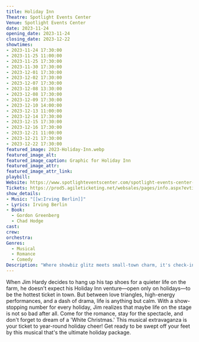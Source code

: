 ```yaml
---
title: Holiday Inn
Theatre: Spotlight Events Center
Venue: Spotlight Events Center
date: 2023-11-24
opening_date: 2023-11-24
closing_date: 2023-12-22
showtimes:
- 2023-11-24 17:30:00
- 2023-11-25 11:00:00
- 2023-11-25 17:30:00
- 2023-11-30 17:30:00
- 2023-12-01 17:30:00
- 2023-12-02 17:30:00
- 2023-12-07 17:30:00
- 2023-12-08 13:30:00
- 2023-12-08 17:30:00
- 2023-12-09 17:30:00
- 2023-12-10 14:00:00
- 2023-12-13 11:00:00
- 2023-12-14 17:30:00
- 2023-12-15 17:30:00
- 2023-12-16 17:30:00
- 2023-12-21 11:00:00
- 2023-12-21 17:30:00
- 2023-12-22 17:30:00
featured_image: 2023-Holiday-Inn.webp
featured_image_alt: 
featured_image_caption: Graphic for Holiday Inn
featured_image_attr: 
featured_image_attr_link: 
playbill:
Website: https://www.spotlighteventscenter.com/spotlight-events-center-events/live-performances
Tickets: https://prod5.agileticketing.net/websales/pages/info.aspx?evtinfo=255309~4fdd59c7-9110-4ffd-b8a6-d23e78529eda&
show_details: 
- Music: "[[w:Irving Berlin]]"
- Lyrics: Irving Berlin
- Book:
  - Gordon Greenberg
  - Chad Hodge
cast:
crew:
orchestra:
Genres:
  - Musical
  - Romance
  - Comedy
Description: "Where showbiz glitz meets small-town charm, it's check-in time for love and laughter at the Holiday Inn."
---
```

When Jim Hardy decides to hang up his tap shoes for a quieter life on the farm, he doesn't expect his Holiday Inn venture—open only on holidays—to be the hottest ticket in town. But between love triangles, high-energy performances, and a dash of drama, life is anything but calm. With a show-stopping number for every holiday, Jim realizes that maybe life on the stage is not so bad after all. Come for the romance, stay for the spectacle, and don't forget to dream of a 'White Christmas.' This musical extravaganza is your ticket to year-round holiday cheer! Get ready to be swept off your feet by this musical that's the ultimate holiday package.